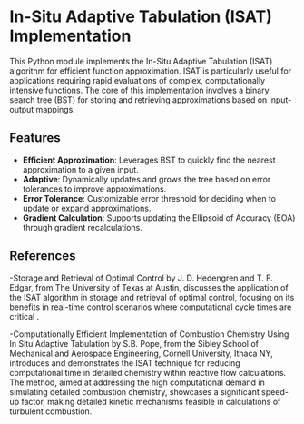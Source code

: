 # In-Situ Adaptive Tabulation (ISAT) Implementation

This Python module implements the In-Situ Adaptive Tabulation (ISAT) algorithm for efficient function approximation. ISAT is particularly useful for applications requiring rapid evaluations of complex, computationally intensive functions. The core of this implementation involves a binary search tree (BST) for storing and retrieving approximations based on input-output mappings.

## Features

- **Efficient Approximation**: Leverages BST to quickly find the nearest approximation to a given input.
- **Adaptive**: Dynamically updates and grows the tree based on error tolerances to improve approximations.
- **Error Tolerance**: Customizable error threshold for deciding when to update or expand approximations.
- **Gradient Calculation**: Supports updating the Ellipsoid of Accuracy (EOA) through gradient recalculations.

## References

-Storage and Retrieval of Optimal Control by J. D. Hedengren and T. F. Edgar, from The University of Texas at Austin, discusses the application of the ISAT algorithm in storage and retrieval of optimal control, focusing on its benefits in real-time control scenarios where computational cycle times are critical .

-Computationally Efficient Implementation of Combustion Chemistry Using In Situ Adaptive Tabulation by S.B. Pope, from the Sibley School of Mechanical and Aerospace Engineering, Cornell University, Ithaca NY, introduces and demonstrates the ISAT technique for reducing computational time in detailed chemistry within reactive flow calculations. The method, aimed at addressing the high computational demand in simulating detailed combustion chemistry, showcases a significant speed-up factor, making detailed kinetic mechanisms feasible in calculations of turbulent combustion​​.
